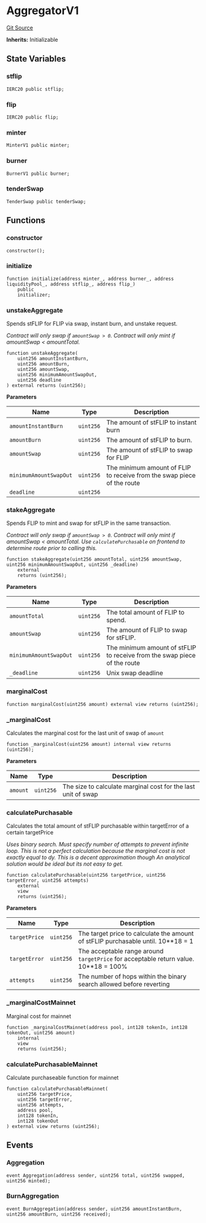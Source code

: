 # AggregatorV1
[Git Source](https://github.com/thunderhead-labs/stflip-contracts/blob/a54a4561fa7129ea9a332ff80d4d3e8aee76ae43/src/utils/AggregatorV1.sol)

**Inherits:**
Initializable


## State Variables
### stflip

```solidity
IERC20 public stflip;
```


### flip

```solidity
IERC20 public flip;
```


### minter

```solidity
MinterV1 public minter;
```


### burner

```solidity
BurnerV1 public burner;
```


### tenderSwap

```solidity
TenderSwap public tenderSwap;
```


## Functions
### constructor


```solidity
constructor();
```

### initialize


```solidity
function initialize(address minter_, address burner_, address liquidityPool_, address stflip_, address flip_)
    public
    initializer;
```

### unstakeAggregate

Spends stFLIP for FLIP via swap, instant burn, and unstake request.

*Contract will only swap if `amountSwap > 0`. Contract will only mint if amountSwap < amountTotal.*


```solidity
function unstakeAggregate(
    uint256 amountInstantBurn,
    uint256 amountBurn,
    uint256 amountSwap,
    uint256 minimumAmountSwapOut,
    uint256 deadline
) external returns (uint256);
```
**Parameters**

|Name|Type|Description|
|----|----|-----------|
|`amountInstantBurn`|`uint256`|The amount of stFLIP to instant burn|
|`amountBurn`|`uint256`|The amount of stFLIP to burn.|
|`amountSwap`|`uint256`|The amount of stFLIP to swap for FLIP|
|`minimumAmountSwapOut`|`uint256`|The minimum amount of FLIP  to receive from the swap piece of the route|
|`deadline`|`uint256`||


### stakeAggregate

Spends FLIP to mint and swap for stFLIP in the same transaction.

*Contract will only swap if `amountSwap > 0`. Contract will only mint if amountSwap < amountTotal.
Use `calculatePurchasable` on frontend to determine route prior to calling this.*


```solidity
function stakeAggregate(uint256 amountTotal, uint256 amountSwap, uint256 minimumAmountSwapOut, uint256 _deadline)
    external
    returns (uint256);
```
**Parameters**

|Name|Type|Description|
|----|----|-----------|
|`amountTotal`|`uint256`|The total amount of FLIP to spend.|
|`amountSwap`|`uint256`|The amount of FLIP to swap for stFLIP.|
|`minimumAmountSwapOut`|`uint256`|The minimum amount of stFLIP to receive from the swap piece of the route|
|`_deadline`|`uint256`|Unix swap deadline|


### marginalCost


```solidity
function marginalCost(uint256 amount) external view returns (uint256);
```

### _marginalCost

Calculates the marginal cost for the last unit of swap of `amount`


```solidity
function _marginalCost(uint256 amount) internal view returns (uint256);
```
**Parameters**

|Name|Type|Description|
|----|----|-----------|
|`amount`|`uint256`|The size to calculate marginal cost for the last unit of swap|


### calculatePurchasable

Calculates the total amount of stFLIP purchasable within targetError of a certain targetPrice

*Uses binary search. Must specify number of attempts to prevent infinite loop. This is not a perfect
calculation because the marginal cost is not exactly equal to dy. This is a decent approximation though
An analytical solution would be ideal but its not easy to get.*


```solidity
function calculatePurchasable(uint256 targetPrice, uint256 targetError, uint256 attempts)
    external
    view
    returns (uint256);
```
**Parameters**

|Name|Type|Description|
|----|----|-----------|
|`targetPrice`|`uint256`|The target price to calculate the amount of stFLIP purchasable until. 10**18 = 1|
|`targetError`|`uint256`|The acceptable range around `targetPrice` for acceptable return value. 10**18 = 100%|
|`attempts`|`uint256`|The number of hops within the binary search allowed before reverting|


### _marginalCostMainnet

Marginal cost for mainnet


```solidity
function _marginalCostMainnet(address pool, int128 tokenIn, int128 tokenOut, uint256 amount)
    internal
    view
    returns (uint256);
```

### calculatePurchasableMainnet

Calculate purchaseable function for mainnet


```solidity
function calculatePurchasableMainnet(
    uint256 targetPrice,
    uint256 targetError,
    uint256 attempts,
    address pool,
    int128 tokenIn,
    int128 tokenOut
) external view returns (uint256);
```

## Events
### Aggregation

```solidity
event Aggregation(address sender, uint256 total, uint256 swapped, uint256 minted);
```

### BurnAggregation

```solidity
event BurnAggregation(address sender, uint256 amountInstantBurn, uint256 amountBurn, uint256 received);
```


